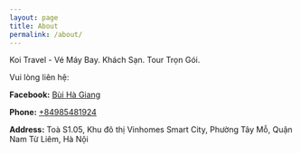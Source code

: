 ```yaml
---
layout: page
title: About
permalink: /about/
---
```


Koi Travel - Vé Máy Bay. Khách Sạn. Tour Trọn Gói.

Vui lòng liên hệ:

**Facebook:** [Bùi Hà Giang](https://www.facebook.com/thuyngancam.neu97)

**Phone:** [+84985481924](tel:+84985481924)

**Address:** Toà S1.05, Khu đô thị Vinhomes Smart City, Phường Tây Mỗ, Quận Nam Từ Liêm, Hà Nội
